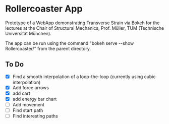 # Rollercoaster App

Prototype of a WebApp demonstrating Transverse Strain via Bokeh for the lectures at the Chair of Structural Mechanics, Prof. Müller, TUM (Technische Universität München).

The app can be run using the command "bokeh serve --show Rollercoaster/" from the parent directory.

## To Do
- [x] Find a smooth interpolation of a loop-the-loop (currently using cubic interpolation)
- [x] Add force arrows
- [x] add cart
- [x] add energy bar chart
- [ ] Add movement
- [ ] Find start path
- [ ] Find interesting paths
